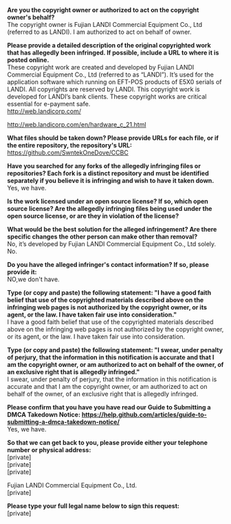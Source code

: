 **Are you the copyright owner or authorized to act on the copyright owner's behalf?**  
The copyright owner is Fujian LANDI Commercial Equipment Co., Ltd (referred to as LANDI). I am authorized to act on behalf of owner.  
  
**Please provide a detailed description of the original copyrighted work that has allegedly been infringed. If possible, include a URL to where it is posted online.**  
These copyright work are created and developed by Fujian LANDI Commercial Equipment Co., Ltd (referred to as “LANDI”). It’s used for the application software which running on EFT-POS products of E5X0 serials of LANDI. All copyrights are reserved by LANDI. This copyright work is developed for LANDI’s bank clients. These copyright works are critical essential for e-payment safe.  
http://web.landicorp.com/  
  
http://web.landicorp.com/en/hardware_c_21.html  
  
**What files should be taken down? Please provide URLs for each file, or if the entire repository, the repository's URL:**  
https://github.com/SwntekOneDove/CCBC  
  
**Have you searched for any forks of the allegedly infringing files or repositories? Each fork is a distinct repository and must be identified separately if you believe it is infringing and wish to have it taken down.**  
Yes, we have.  
  
**Is the work licensed under an open source license? If so, which open source license? Are the allegedly infringing files being used under the open source license, or are they in violation of the license?**  
  
**What would be the best solution for the alleged infringement? Are there specific changes the other person can make other than removal?**  
No, it’s developed by Fujian LANDI Commercial Equipment Co., Ltd solely. No.  
  
**Do you have the alleged infringer's contact information? If so, please provide it:**  
NO,we don't have.  
  
**Type (or copy and paste) the following statement: "I have a good faith belief that use of the copyrighted materials described above on the infringing web pages is not authorized by the copyright owner, or its agent, or the law. I have taken fair use into consideration."**  
I have a good faith belief that use of the copyrighted materials described above on the infringing web pages is not authorized by the copyright owner, or its agent, or the law. I have taken fair use into consideration.  
  
**Type (or copy and paste) the following statement: "I swear, under penalty of perjury, that the information in this notification is accurate and that I am the copyright owner, or am authorized to act on behalf of the owner, of an exclusive right that is allegedly infringed."**  
I swear, under penalty of perjury, that the information in this notification is accurate and that I am the copyright owner, or am authorized to act on behalf of the owner, of an exclusive right that is allegedly infringed.  
  
**Please confirm that you have you have read our Guide to Submitting a DMCA Takedown Notice: https://help.github.com/articles/guide-to-submitting-a-dmca-takedown-notice/**  
Yes, we have.  
  
**So that we can get back to you, please provide either your telephone number or physical address:**  
[private]  
[private]   
[private]  
  
Fujian LANDI Commercial Equipment Co., Ltd.  
[private]   
  
**Please type your full legal name below to sign this request:**  
[private]  
